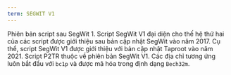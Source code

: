 ```yaml
---
term: SEGWIT V1
---
```


Phiên bản script sau SegWit 1. Script SegWit V1 đại diện cho thế hệ thứ hai của các script được giới thiệu sau bản cập nhật SegWit vào năm 2017. Cụ thể, script SegWit V1 được giới thiệu với bản cập nhật Taproot vào năm 2021. Script P2TR thuộc về phiên bản SegWit V1. Các địa chỉ tương ứng luôn bắt đầu với `bc1p` và được mã hóa trong định dạng `Bech32m`.